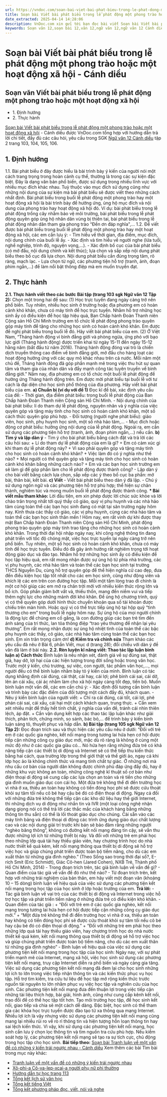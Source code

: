 ```yaml
---
url: https://vndoc.com/soan-bai-viet-bai-phat-bieu-trong-le-phat-dong-mot-phong-trao-hoac-mot-hoat-dong-xa-hoi-canh-dieu-331430
title: Soạn bài Viết bài phát biểu trong lễ phát động một phong trào hoặc một hoạt động xã hội - Cánh diều - VnDoc.com
date_extracted: 2025-04-14 14:28:06
description: VnDoc.com xin gửi tới bạn đọc bài viết Soạn bài Viết bài phát biểu trong lễ phát động một phong trào hoặc một hoạt động xã hội - Cánh diều để bạn đọc cùng tham khảo nhé.
keywords: Soạn văn 12,soạn bài 12,văn 12,ngữ văn 12,ngữ văn 12 Cánh diều,soạn ngữ văn 12,giải ngữ văn 12,soạn văn 12 Cánh diều,soạn văn 12 Cánh diều ngắn nhất,soạn bài 12 cánh diều,soạn văn 12 tập 2 trang 103 Cánh diều,Soạn bài Viết bài phát biểu trong lễ phát động một phong trào hoặc một hoạt động xã hội,Soạn văn Viết bài phát biểu trong lễ phát động một phong trào hoặc một hoạt động xã hội,soạn văn 12 tập 2 trang 106,soạn văn 12 tập 2 trang 105,soạn văn 12 tập 2 trang 104
---
```


# Soạn bài Viết bài phát biểu trong lễ phát động một phong trào hoặc một hoạt động xã hội - Cánh diều
## Soạn văn Viết bài phát biểu trong lễ phát động một phong trào hoặc một hoạt động xã hội
  * 1\. Định hướng
  * 2\. Thực hành

[Soạn bài Viết bài phát biểu trong lễ phát động một phong trào hoặc một hoạt động xã hội](<https://vndoc.com/soan-bai-viet-bai-phat-bieu-trong-le-phat-dong-mot-phong-trao-hoac-mot-hoat-dong-xa-hoi-canh-dieu-331430>) \- Cánh diều được VnDoc.com tổng hợp với hướng dẫn trả lời chi tiết, đầy đủ các câu hỏi, yêu cầu trong SGK [Ngữ văn 12 Cánh diều](<https://vndoc.com/soan-van-12-canh-dieu>) tập 2 trang 103, 104, 105, 106.
## 1\. Định hướng
1.1. Bài phát biểu ở đây được hiểu là bài trình bày ý kiến của người nói một cách trang trọng trong hoàn cảnh cụ thể, thường là trong các sự kiện đặc biệt. Đây là dạng văn bản phổ biến, được sử dụng trong nhiều lĩnh vực với nhiều mục đích khác nhau. Tuỳ thuộc vào mục đích sử dụng cũng như những nội dung của sự kiện mà bài phát biểu sẽ được viết theo những cách nhất định.
Bài phát biểu trong buổi lễ phát động một phong trào hay một hoạt động xã hội là bài trình bày để hưởng ứng, ủng hộ mục đích và nội dung của phong trào hay hoạt động xã hội đó. Ví dụ: bài phát biểu trong lễ phát động trồng cây nhằm bảo vệ môi trường, bài phát biểu trong lễ phát động quyên góp ủng hộ nhân dân vùng bị thiên tai, bài phát biểu trong lễ phát động nhân dân tham gia phong trào “Đền ơn đáp nghĩa",...
1.2. Để viết được bài phát biểu trong buổi lễ phát động một phong trào hay một hoạt động xã hội, các em cần lưu ý:
\- Tìm hiểu về thời gian, địa điểm, mục đích, nội dung chính của buổi lễ ấy.
\- Xác định và tìm hiểu về người nghe \(lứa tuổi, nghề nghiệp, trình độ, nguyện vọng,...\).
\- Xác định bố cục của bài phát biểu \(có mở đầu, nội dung chính và kết thúc\); lựa chọn và sắp xếp nội dung phát biểu theo bố cục đã lựa chọn. Nội dung phát biểu cần đúng trọng tâm, rõ ràng, mạch lạc.
\- Lựa chọn từ ngữ, các phương tiện hỗ trợ \(tranh, ảnh, đoạn phim ngắn,...\) để làm nổi bật thông điệp mà em muốn truyền đạt.
## 2\. Thực hành
**2.1. Thực hành viết theo các bước**
**Bài tập \(trang 103 sgk Ngữ văn 12 Tập 2\):** Chọn một trong hai đề sau:
\(1\) Học trực tuyến đang ngày càng trở nên phổ biến. Tuy nhiên, nhiều học sinh ở trường hoặc địa phương em có hoàn cảnh khó khăn, chưa có máy tính để học trực tuyến. Nhằm hỗ trợ những học sinh ấy có điều kiện để học tập hiệu quả, Ban Chấp hành Đoàn Thanh niên Cộng sản Hồ Chí Minh trường em tổ chức lễ phát động phong trào quyên góp máy tính để tặng cho những học sinh có hoàn cảnh khó khăn. Em được đề nghị phát biểu trong buổi lễ đó. Hãy viết bài phát biểu của em.
\(2\) Ở Việt Nam, “Tháng hành động vì bình đẳng giới và phòng ngừa, ứng phó với bạo lực giới \(Tháng hành động\) được triển khai từ ngày 15-11 đến ngày 15-12 hằng năm \(bắt đầu từ năm 2016\). Tháng hành động đóng vai trò là chiến dịch truyền thông cao điểm về bình đẳng giới, mở đầu cho hàng loạt các hoạt động hưởng ứng với các quy mô khác nhau trên cả nước. Mỗi năm một chủ đề, Tháng hành động đã góp phần mạnh mẽ trong việc thu hút sự quan tâm và tham gia của nhân dân và đẩy mạnh công tác tuyên truyền về bình đẳng giới."
Năm nay, địa phương em có tổ chức một buổi lễ phát động để hưởng ứng Tháng hành động trên. Em được mời phát biểu tại buổi lễ với tư cách là đại diện cho học sinh phổ thông của địa phương. Hãy viết bài phát biểu của em.
**a\) Chuẩn bị \(ví dụ với đề 1\)**
Đọc kĩ đề bài, xác định yêu cầu của đề:
\- Thời gian, địa điểm phát biểu: trong buổi lễ phát động của Ban Chấp hành Đoàn Thanh niên Cộng sản Hồ Chí Minh.
\- Nội dung chính của bài phát biểu: lí do tham dự lễ phát động, nguyên nhân và ý nghĩa của việc quyên góp và tặng máy tính cho học sinh có hoàn cảnh khó khăn, một số cách thức quyên góp phù hợp.
\- Đối tượng \(người nghe phát biểu\): giáo viên, học sinh, phụ huynh học sinh, một số nhà hảo tâm,...
\- Mục đích hoặc động cơ phát biểu: hưởng ứng nội dung của lễ phát động. Ngoài ra, em cần sử dụng các phương tiện hỗ trợ \(tranh, ảnh, đoạn phim ngắn,...\) nếu cần.
**b\) Tìm ý và lập dàn ý**
\- Tìm ý cho bài phát biểu bằng cách đặt và trả lời các câu hỏi sau:
\+ Lí do tham dự lễ phát động của em là gì?
\+ Em có cảm xúc gì khi tham dự lễ phát động này?
\+ Vì sao phải quyên góp và tặng máy tính cho học sinh có hoàn cảnh khó khăn?
\+ Việc làm đó có ý nghĩa như thế nào?
\+ Mọi người có thể quyên góp và tặng máy tính cho học sinh có hoàn cảnh khó khăn bằng những cách nào?
\+ Em và các bạn học sinh trường em sẽ làm gì để góp phần làm cho lễ phát động được thành công?
\- Lập dàn ý cho bài viết bằng cách lựa chọn, sắp xếp các ý theo bố cục ba phần: mở bài, thân bài, kết bài.
**c\) Viết**
\- Viết bài phát biểu theo dàn ý đã lập.
\- Chú ý sử dụng ngôn ngữ và các phương tiện hỗ trợ phù hợp; thể hiện sự chân thành, nghiêm túc và mong muốn buổi lễ phát động được thành công.
**\* Bài viết mẫu tham khảo:**
Lời đầu tiên, em xin phép được lời chúc sức khỏe và lời chào trân trọng nhất tới quý thầy cô giáo, quý vị phụ huynh và các nhà hảo tâm cùng toàn thể các bạn học sinh đang có mặt tại sân trường ngày hôm nay.
Kính thưa các thầy cô giáo, các vị phụ huynh, cùng các nhà hảo tâm và toàn thể các bạn học sinh thân mến \!
Hôm nay, em rất vinh dự khi được thay mặt Ban Chấp hành Đoàn Thanh niên Cộng sản Hồ Chí Minh, phát động phong trào quyên góp máy tính trao tặng cho những học sinh có hoàn cảnh khó khăn.
Trong thời đại hội nhập ngày nay, khi công nghệ thông tin đang phát triển với tốc độ chóng mặt, việc học trực tuyến lại ngày càng trở nên phổ biến. Tuy nhiên, một số học sinh có hoàn cảnh khó khăn, chưa có máy tính để học trực tuyến. Điều đó đã gây ảnh hưởng rất nghiêm trọng tới hoạt động giáo dục và đào tạo. Nhằm hỗ trợ những học sinh ấy có điều kiện để học tập hiệu quả, em rất mong nhận được sự ủng hộ từ phía nhà trường, các vị phụ huynh, các nhà hảo tâm và toàn thể các bạn học sinh tại trường THCS Nguyễn Du, cùng hỗ trợ quyên góp để thể hiện nghĩa cử cao đẹp, đưa đến điều kiện học tập tốt nhất cho các em học sinh, cũng như động viên và khích lệ các em trên con đường học tập.
Mỗi một tấm lòng trao đi chính là một cơ hội giúp các em mở ra chân trời mới với nhiều kiến thức rộng lớn và bổ ích. Góp phần giảm bớt vất vả, thiếu thốn, mang đến niềm vui và tiếp thêm nghị lực cho những mảnh đời khó khăn.
Để ủng hộ chương trình, quý vị có thể quyên góp dưới hình thức chuyển khoản qua số tài khoản được chiếu trên màn hình. Hoặc quý vị có thể trực tiếp ủng hộ tại hộp quỹ “tình thương cho em” trong buổi lễ ngày hôm nay.
Sự ủng hộ của mọi người chính là động lực để chúng em cố gắng, là con đường giúp các bạn trẻ tìm đến ánh sáng của tri thức, lan tỏa thông điệp “trao yêu thương để nhận lại yêu thương”.
Em rất mong nhận được sự ủng hộ nhiệt tình của toàn thể các bậc phụ huynh các thầy, cô giáo, các nhà hảo tâm cùng toàn thể các bạn học sinh.
Em xin trân trọng cảm ơn\!
**d\) Kiểm tra và chỉnh sửa**
Tham khảo các yêu cầu đã nêu ở Bài 6, phần Viết, mục d \(trang 28\); đối chiếu với dàn ý đề văn đã làm ở bài này.
**2.2. Rèn luyện kĩ năng viết: Thao tác lập luận bình luận**
**a\) Cách thức**
Bình luận là nêu nhận xét, đánh giá về sự đúng sai, thật giả, hay dở, lợi hại của các hiện tượng trong đời sống hoặc trong văn học. Trước một ý kiến, chủ trương, sự việc, con người, tác phẩm văn học,..., mọi người đều có thể bình luận nhằm bày tỏ ý kiến của mình. Bình luận có tác dụng khẳng định cái đúng, cái thật, cái hay, cái lợi; phê bình cái sai, cái dở, lên án cái xấu, cái ác nhằm làm cho xã hội ngày càng tốt đẹp, tiến bộ.
Muốn bình luận một vấn đề, các em cần chú ý:
\- Xác định đối tượng cần bình luận và trình bày các đặc điểm của đối tượng một cách đầy đủ, khách quan.
\- Nêu ý kiến bình luận của người viết:
\+ Chỉ ra cái đúng, cái tốt, cái lợi, phê phán cái sai, cái xấu, cái hại một cách khách quan, trung thực.
\+ Cần xem xét nhiều mặt để thấy hết tính chất, ý nghĩa của vấn đề, tránh cái nhìn thiên lệch, áp đặt.
\+ Cần vận dụng kết hợp các thao tác lập luận khác như giải thích, phân tích, chứng minh, so sánh, bác bỏ,... để trình bày ý kiến bình luận sáng tỏ, thuyết phục và hấp dẫn.
**b\) Bài tập \(trang 105 sgk Ngữ văn 12 Tập 2\):**
Đọc đoạn trích sau và thực hiện các yêu cầu nêu ở dưới:
“Đối với trẻ em ở các quốc gia nghèo, kết nối mạng trong tương lai hứa hẹn cơ hội được tiếp cận những công cụ giáo dục mới, mặc dù rõ ràng là không ở cùng một mức độ như ở các quốc gia giàu có... Nó hứa hẹn rằng những đứa trẻ có khả năng tiếp cận các thiết bị di động và Internet sẽ có thể tiếp thu kiến thức bằng hai cách, qua trường lớp trong thế giới thật và thế giới ảo, ngay cả khi lớp học ảo là không chính thức và mang tính chất tự giác.
Ở những nơi mà nhu cầu cơ bản của người dân không được chính phủ đáp ứng đầy đủ, hay ở những khu vực không an toàn, những công nghệ kĩ thuật số cơ bản như điện thoại di động sẽ cung cấp các lựa chọn an toàn và rẻ tiền cho những gia đình muốn giáo dục con cái họ. Một đứa trẻ không thể đi đến trường học vì nhà ở xa, thiếu an toàn hay không có tiền đóng học phí sẽ được cứu thoát khỏi sự tăm tối nếu cô bé hay cậu bé đó có điện thoại di động. Ngay cả đối với những đứa trẻ không thể tiếp cận các kho dữ liệu hay thế giới Internet, thì những dịch vụ di động như nhắn tin và IVR \(một loại công nghệ nhận dạng giọng nói có thể trả lời các thắc mắc của khách hàng bằng những thông tin thu sẵn\) có thể là lối thoát giáo dục cho chúng. Cài sẵn vào các máy tính bảng và điện thoại di động các trình ứng dụng giáo dục chất lượng cao và các nội dung giải trí trước khi bán sẽ bảo đảm rằng những người “nghèo băng thông”, không có đường kết nối mạng đáng tin cậy, sẽ vẫn thu được những lợi ích từ những thiết bị này. Và đối với những trẻ em phải học theo những lớp quá tải hay thiếu giáo viên, hay chương trình học do nhà nước thiết kế quả kém, kết nối mạng thông qua thiết bị di động sẽ hỗ trợ việc học và giúp chúng phát triển được toàn bộ tiềm năng, cho dù các em xuất thân từ những gia đình nghèo.”
\(Theo Sống sao trong thời đại số?, E-rích Smít \(Eric Schmidt\), Giác Cô-hen \(Jared Cohen\), NXB Trẻ, Thành phố Hồ Chí Minh, 2014\)
\- Trong đoạn trích trên, tác giả bình luận về vấn đề gì?
\- Quan điểm của tác giả về vấn đề đó như thế nào?
\- Từ đoạn trích trên, kết hợp với những trải nghiệm của bản thân, em hãy viết một đoạn văn \(khoảng 10 – 15 dòng\) bình luận về hiệu quả của việc sử dụng các phương tiện kết nối mạng trong học tập của học sinh ở lớp hoặc trường của em.
**Trả lời:**
\- Tác giả bình luận về vai trò của các thiết bị di động và Internet trong việc hỗ trợ học tập và phát triển tiềm năng ở những đứa trẻ có điều kiện khó khăn.
\- Quan điểm của tác giả :
\+ “Đối với trẻ em ở các quốc gia nghèo, kết nối mạng trong tương lai hứa hẹn cơ hội được tiếp cận những công cụ giáo dục mới.”
\+ “Một đứa trẻ không thể đi đến trường học vì nhà ở xa, thiếu an toàn hay không có tiền đóng học phí sẽ được cứu thoát khỏi sự tăm tối nếu cô bé hay cậu bé đó có điện thoại di động.”
\+ “Đối với những trẻ em phải học theo những lớp quá tải hay thiếu giáo viên, hay chương trình học do nhà nước thiết kế quá kém, kết nối mạng thông qua thiết bị di động sẽ hỗ trợ việc học và giúp chúng phát triển được toàn bộ tiềm năng, cho dù các em xuất thân từ những gia đình nghèo”
\- Bình luận về hiệu quả của việc sử dụng các phương tiện kết nối mạng trong học tập của học sinh:
Ngày nay, với sự phát triển mạnh mẽ của Internet, mạng xã hội, việc học sinh sử dụng các phương tiện kết nối mạng, truy cập Internet diễn ra phổ biến và ngày càng gia tăng. Việc sử dụng các phương tiện kết nối mạng đã đem lại cho học sinh những lợi ích to lớn trong việc tiếp nhận thông tin và các kiến thức phục vụ học tập. Hỗ trợ tìm kiếm, tra cứu tư liệu để học tập mở rộng kiến thức trước nguồn tài nguyên to lớn nhằm phục vụ việc học tập và nghiên cứu của học sinh.
Các phương tiện kết nối mạng đưa đến thuận lợi trong việc tiếp cận những tài liệu thích hợp, bài giải, hình ảnh, cũng như cung cấp kênh kết nối, trao đổi để có thể học tập tốt hơn. Tạo môi trường học tập, để học sinh kết nối, giao tiếp và chia sẻ một cách dễ dàng. Đặc biệt, học sinh có thể tham gia các khóa học trực tuyến được đào tạo từ xa thông qua mạng Internet. Nhiều lợi ích là vậy nhưng việc sử dụng các phương tiện kết nối mạng cũng mang lại nhiều rủi ro về rò rỉ thông tin và hiện tượng hỗn loạn thông tin hay sai lệch kiến thức. Vì vậy, khi sử dụng các phương tiện kết nối mạng, học sinh cần lưu ý chọn lọc thông tin và tìm nguồn tra cứu phù hợp. Nếu kiểm soát hợp lý, các phương tiện kết nối mạng sẽ tạo ra sự tích cực, chủ động trong học tập cho học sinh.
**Bài tiếp theo:** [Soạn bài Tranh luận về một vấn đề có những ý kiến trái ngược nhau - Cánh diều](<https://vndoc.com/soan-bai-tranh-luan-ve-mot-van-de-co-nhung-y-kien-trai-nguoc-nhau-lop-12-tap-2-canh-dieu-331432>)
Xem thêm các bài Tìm bài trong mục này khác:
  * [Tranh luận về một vấn đề có những ý kiến trái ngược nhau](</soan-bai-tranh-luan-ve-mot-van-de-co-nhung-y-kien-trai-nguoc-nhau-lop-12-tap-2-canh-dieu-331432>)
  * [Xô-phi-a Cô-va-lep-xcai-a người phụ nữ phi thường](</soan-bai-xo-phi-a-co-va-lep-xcai-a-nguoi-phu-nu-phi-thuong-canh-dieu-331436>)
  * [Hướng dẫn tự học trang 113](</soan-bai-huong-dan-tu-hoc-trang-113-canh-dieu-331438>)
  * [Tổng kết lịch sử văn học](</soan-bai-tong-ket-lich-su-van-hoc-canh-dieu-331494>)
  * [Tổng kết tiếng Việt](</soan-bai-tong-ket-tieng-viet-canh-dieu-331495>)
  * [Tổng kết phương pháp đọc, viết, nói và nghe](</soan-bai-tong-ket-phuong-phap-doc-viet-noi-va-nghe-canh-dieu-331497>)

